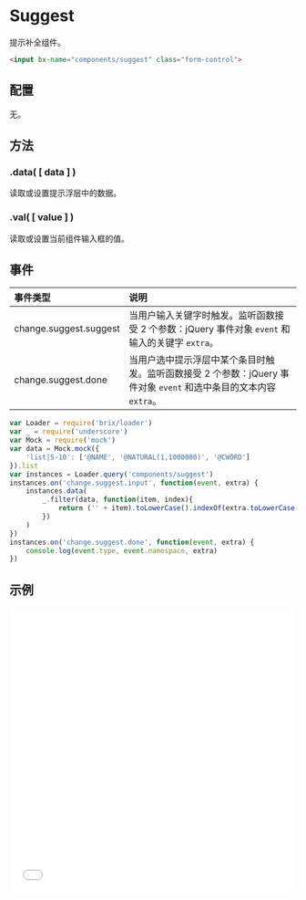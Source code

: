 # Suggest

提示补全组件。

```html
<input bx-name="components/suggest" class="form-control">
```

## 配置

无。

## 方法

### .data( [ data ] )

读取或设置提示浮层中的数据。

### .val( [ value ] )

读取或设置当前组件输入框的值。

## 事件

事件类型               | 说明
:--------------------- | :----------
change.suggest.suggest | 当用户输入关键字时触发。监听函数接受 2 个参数：jQuery 事件对象 `event` 和输入的关键字 `extra`。
change.suggest.done    | 当用户选中提示浮层中某个条目时触发。监听函数接受 2 个参数：jQuery 事件对象 `event` 和选中条目的文本内容 `extra`。

```js
var Loader = require('brix/loader')
var _ = require('underscore')
var Mock = require('mock')
var data = Mock.mock({
    'list|5-10': ['@NAME', '@NATURAL(1,1000000)', '@CWORD']
}).list
var instances = Loader.query('components/suggest')
instances.on('change.suggest.input', function(event, extra) {
    instances.data(
        _.filter(data, function(item, index){
            return ('' + item).toLowerCase().indexOf(extra.toLowerCase()) !== -1
        })
    )
})
instances.on('change.suggest.done', function(event, extra) {
    console.log(event.type, event.namespace, extra)    
})
```

## 示例

<iframe width="100%" height="500" src="./examples.html" allowfullscreen="allowfullscreen" frameborder="0"></iframe>
